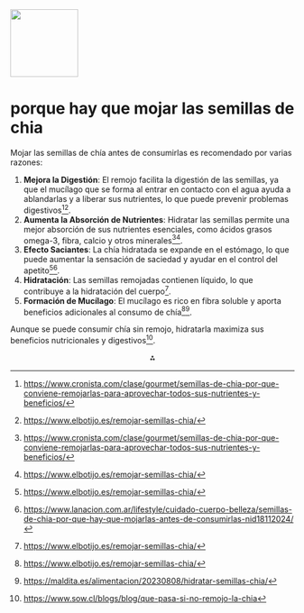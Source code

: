<img src="https://r2cdn.perplexity.ai/pplx-full-logo-primary-dark%402x.png" class="logo" width="120"/>

# porque hay que mojar las semillas de chia

Mojar las semillas de chía antes de consumirlas es recomendado por varias razones:

1. **Mejora la Digestión**: El remojo facilita la digestión de las semillas, ya que el mucílago que se forma al entrar en contacto con el agua ayuda a ablandarlas y a liberar sus nutrientes, lo que puede prevenir problemas digestivos[^1][^2].
2. **Aumenta la Absorción de Nutrientes**: Hidratar las semillas permite una mejor absorción de sus nutrientes esenciales, como ácidos grasos omega-3, fibra, calcio y otros minerales[^1][^2].
3. **Efecto Saciantes**: La chía hidratada se expande en el estómago, lo que puede aumentar la sensación de saciedad y ayudar en el control del apetito[^2][^4].
4. **Hidratación**: Las semillas remojadas contienen líquido, lo que contribuye a la hidratación del cuerpo[^2].
5. **Formación de Mucílago**: El mucílago es rico en fibra soluble y aporta beneficios adicionales al consumo de chía[^2][^5].

Aunque se puede consumir chía sin remojo, hidratarla maximiza sus beneficios nutricionales y digestivos[^3].

<div style="text-align: center">⁂</div>

[^1]: https://www.cronista.com/clase/gourmet/semillas-de-chia-por-que-conviene-remojarlas-para-aprovechar-todos-sus-nutrientes-y-beneficios/

[^2]: https://www.elbotijo.es/remojar-semillas-chia/

[^3]: https://www.sow.cl/blogs/blog/que-pasa-si-no-remojo-la-chia

[^4]: https://www.lanacion.com.ar/lifestyle/cuidado-cuerpo-belleza/semillas-de-chia-por-que-hay-que-mojarlas-antes-de-consumirlas-nid18112024/

[^5]: https://maldita.es/alimentacion/20230808/hidratar-semillas-chia/

[^6]: https://www.recetasnestle.cl/la-cocina-nestle/tips/semillas-de-chia

[^7]: https://www.univision.com/delicioso/la-forma-correcta-y-la-incorrecta-de-comer-las-semillas-de-chia

[^8]: https://www.eldiario.es/consumoclaro/semillas-chia-consumirlas-debes-alimento-moda_1_11580009.html


